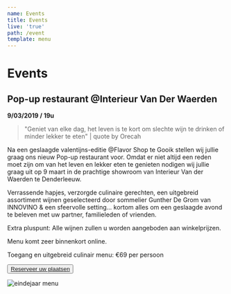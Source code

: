 ```yaml
---
name: Events
title: Events
live: 'true'
path: /event
template: menu
---
```

# Events

## Pop-up restaurant @Interieur Van Der Waerden 

**9/03/2019 / 19u** 

> "Geniet van elke dag, het leven is te kort om slechte wijn te drinken of minder lekker te eten" | quote by Orecah

Na een geslaagde valentijns-editie @Flavor Shop te Gooik stellen wij jullie graag ons nieuw Pop-up restaurant voor. Omdat er niet altijd een reden moet zijn om van het leven en lekker eten te genieten nodigen wij jullie graag uit op 9 maart in de prachtige showroom van Interieur Van der Waerden te Denderleeuw.

Verrassende hapjes, verzorgde culinaire gerechten, een uitgebreid assortiment wijnen geselecteerd door sommelier Gunther De Grom van INNOVINO  & een sfeervolle setting... kortom alles om een geslaagde avond te beleven met uw partner, familieleden of vrienden. 

Extra pluspunt:Alle wijnen zullen u worden aangeboden aan winkelprijzen.

Menu komt zeer binnenkort online. 

Toegang en uitgebreid culinair menu: €69 per persoon

<button class="center"><a href="https://webshop.admisol.be/shop2/company/123476737/shop/5/search?articleGroupId=events&page.itemsPerPage=50&xlId=NL">Reserveer uw plaatsen</a></button>

![eindejaar menu](/assets/img/eindejaarmenu.jpg)
